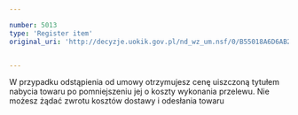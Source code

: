 ```yaml
---

number: 5013
type: 'Register item'
original_uri: 'http://decyzje.uokik.gov.pl/nd_wz_um.nsf/0/B55018A6D6AB26A2C1257B960035F975?OpenDocument'


---
```


W przypadku odstąpienia od umowy otrzymujesz cenę uiszczoną tytułem nabycia towaru po pomniejszeniu jej o koszty wykonania przelewu. Nie możesz żądać zwrotu kosztów dostawy i odesłania towaru
